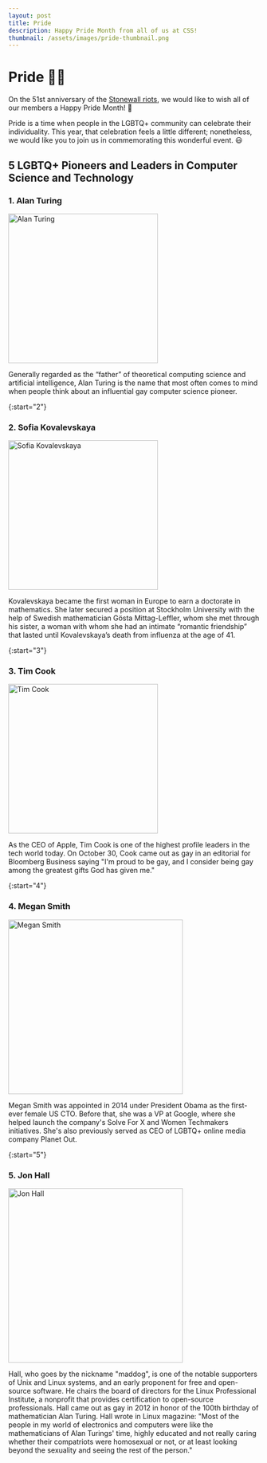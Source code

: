 ```yaml
---
layout: post
title: Pride
description: Happy Pride Month from all of us at CSS!  
thumbnail: /assets/images/pride-thumbnail.png
---
```


# Pride 🏳‍🌈

On the 51st anniversary of the [Stonewall riots](https://en.wikipedia.org/wiki/Stonewall_riots), we would like to wish
all of our members a Happy Pride Month! 🎊

Pride is a time when people in the LGBTQ+ community can celebrate their individuality. This year, that celebration feels a
little different; nonetheless, we would like you to join us in commemorating this wonderful event. 😃   

## 5 LGBTQ+ Pioneers and Leaders in Computer Science and Technology

### 1. Alan Turing

<img src="/assets/images/pride/alan-turing.jpg" alt="Alan Turing" width="300">

Generally regarded as the “father” of theoretical computing science and artificial intelligence, Alan Turing 
is the name that most often comes to mind when people think about an influential gay computer science pioneer.

{:start="2"}

### 2. Sofia Kovalevskaya

<img src="/assets/images/pride/sofia-kovalevskaya.jpg" alt="Sofia Kovalevskaya" width="300">

Kovalevskaya became the first woman in Europe to earn a doctorate in mathematics. She later secured a position at 
Stockholm University with the help of Swedish mathematician Gösta Mittag-Leffler, whom she met through his sister,
 a woman with whom she had an intimate “romantic friendship” that lasted until Kovalevskaya’s death from influenza at the age of 41.

{:start="3"}

### 3. Tim Cook    

<img src="/assets/images/pride/tim-cook.jpg" alt="Tim Cook" width="300">

As the CEO of Apple, Tim Cook is one of the highest profile leaders in the tech world today.
On October 30, Cook came out as gay in an editorial for Bloomberg Business saying 
"I'm proud to be gay, and I consider being gay among the greatest gifts God has given me."

{:start="4"}

### 4. Megan Smith 

<img src="/assets/images/pride/megan-smith.jpeg" alt="Megan Smith" width="350">


Megan Smith was appointed in 2014 under President Obama as the first-ever female US CTO. Before that, she was a VP
 at Google, where she helped launch the company's Solve For X and Women Techmakers initiatives. She's also previously
  served as CEO of LGBTQ+ online media company Planet Out.

{:start="5"}

### 5. Jon Hall

<img src="/assets/images/pride/jon-hall.jpg" alt="Jon Hall" width="350">

Hall, who goes by the nickname "maddog", is one of the notable supporters of Unix and Linux systems, and an early
 proponent for free and open-source software. He chairs the board of directors for the Linux Professional Institute,
  a nonprofit that provides certification to open-source professionals. Hall came out as gay in 2012 in honor of the
   100th birthday of mathematician Alan Turing. Hall wrote in Linux magazine: "Most of the people in my world of 
   electronics and computers were like the mathematicians of Alan Turings' time, highly educated and not really 
   caring whether their compatriots were homosexual or not, or at least looking beyond the sexuality and seeing the 
   rest of the person."
